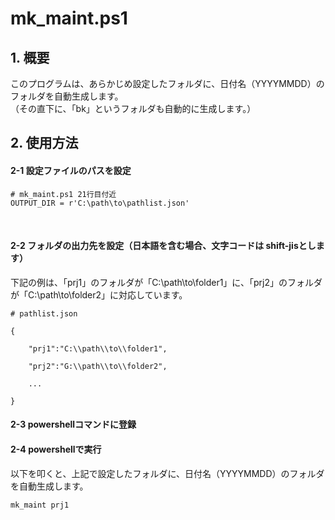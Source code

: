 # mk_maint.ps1  

## 1. 概要
   このプログラムは、あらかじめ設定したフォルダに、日付名（YYYYMMDD）のフォルダを自動生成します。  
   （その直下に、「bk」というフォルダも自動的に生成します。）  

## 2. 使用方法

#### 2-1 設定ファイルのパスを設定
<div class="snippet-clipboard-content notranslate overflow-auto">
<pre class="notranslate"><code># mk_maint.ps1 21行目付近
OUTPUT_DIR = r'C:\path\to\pathlist.json'
</code></pre>
<br>
</code></pre>

#### 2-2 フォルダの出力先を設定（日本語を含む場合、文字コードは shift-jisとします）  
下記の例は、「prj1」のフォルダが「C:\path\to\folder1」に、「prj2」のフォルダが「C:\path\to\folder2」に対応しています。  
<div class="snippet-clipboard-content notranslate overflow-auto">
<pre class="notranslate"><code># pathlist.json<br>
{<br>
    "prj1":"C:\\path\\to\\folder1",<br>
    "prj2":"G:\\path\\to\\folder2",<br>
    ...<br>
}
</code></pre>  

#### 2-3 powershellコマンドに登録

#### 2-4 powershellで実行
以下を叩くと、上記で設定したフォルダに、日付名（YYYYMMDD）のフォルダを自動生成します。  
<div class="snippet-clipboard-content notranslate overflow-auto">
<pre class="notranslate"><code>mk_maint prj1</code></pre>  
